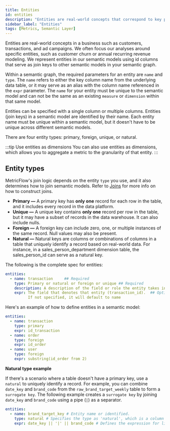 ```yaml
---
title: Entities
id: entities
description: "Entities are real-world concepts that correspond to key parts of your business, such as customers, transactions, and ad campaigns."
sidebar_label: "Entities"
tags: [Metrics, Semantic Layer]
---
```


Entities are real-world concepts in a business such as customers, transactions, and ad campaigns. We often focus our analyses around specific entities, such as customer churn or annual recurring revenue modeling. We represent entities in our semantic models using id columns that serve as join keys to other semantic models in your semantic graph.

Within a semantic graph, the required parameters for an entity are `name` and `type`. The `name` refers to either the key column name from the underlying data table, or it may serve as an alias with the column name referenced in the `expr` parameter. The `name` for your entity must be unique to the semantic model and can not be the same as an existing `measure` or `dimension` within that same model.

Entities can be specified with a single column or multiple columns. Entities (join keys) in a semantic model are identified by their name. Each entity name must be unique within a semantic model, but it doesn't have to be unique across different semantic models. 

There are four entity types: primary, foreign, unique, or natural.

:::tip Use entities as dimensions
You can also use entities as dimensions, which allows you to aggregate a metric to the granularity of that entity.
:::


## Entity types

MetricFlow's join logic depends on the entity `type` you use, and it also determines how to join semantic models. Refer to [Joins](/docs/build/join-logic) for more info on how to construct joins.

* **Primary &mdash;** A primary key has **only one** record for each row in the table, and it includes every record in the data platform.
* **Unique &mdash;** A unique key contains **only one** record per row in the table, but it may have a subset of records in the data warehouse. It can also include nulls.
* **Foreign &mdash;** A foreign key can include zero, one, or multiple instances of the same record. Null values may also be present.
* **Natural &mdash;** Natural keys are columns or combinations of columns in a table that uniquely identify a record based on real-world data. For instance, in a sales_person_department dimension table, the sales_person_id can serve as a natural key.

The following is the complete spec for entities:

```yaml
entities:
  - name: transaction     ## Required
    type: Primary or natural or foreign or unique ## Required
    description: A description of the field or role the entity takes in this table ## Optional
    expr: The field that denotes that entity (transaction_id).  ## Optional
          If not specified, it will default to name 

```

Here's an example of how to define entities in a semantic model:

``` yaml
entities:
  - name: transaction
    type: primary
    expr: id_transaction
  - name: order
    type: foreign
    expr: id_order
  - name: user
    type: foreign
    expr: substring(id_order from 2)
```

**Natural type example**

If there's a scenario where a table doesn't have a primary key, use a `natural` to uniquely identify a record. For example, you can combine `date_key` and `brand_code` from the `raw_brand_target_weekly` table to form a `surrogate key`. The following example creates a `surrogate key` by joining `date_key` and `brand_code` using a pipe (`|`) as a separator. 

```yaml
entities:
  - name: brand_target_key # Entity name or identified.
    type: natural # Specifies the type as 'natural', which is a column or combination of columns in a table that uniquely identifies a record based on real-world data.
    expr: date_key || '|' || brand_code # Defines the expression for linking fields to form the surrogate key.
```


